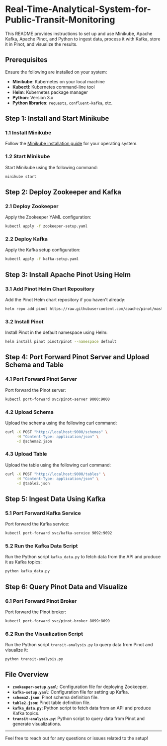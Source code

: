 # Real-Time-Analytical-System-for-Public-Transit-Monitoring

This README provides instructions to set up and use Minikube, Apache Kafka, Apache Pinot, and Python to ingest data, process it with Kafka, store it in Pinot, and visualize the results.

## Prerequisites

Ensure the following are installed on your system:

- **Minikube**: Kubernetes on your local machine
- **Kubectl**: Kubernetes command-line tool
- **Helm**: Kubernetes package manager
- **Python**: Version 3.x
- **Python libraries**: `requests`, `confluent-kafka`, etc.

## Step 1: Install and Start Minikube

### 1.1 Install Minikube

Follow the [Minikube installation guide](https://minikube.sigs.k8s.io/docs/start/) for your operating system.

### 1.2 Start Minikube

Start Minikube using the following command:

```bash
minikube start
```

## Step 2: Deploy Zookeeper and Kafka

### 2.1 Deploy Zookeeper

Apply the Zookeeper YAML configuration:

```bash
kubectl apply -f zookeeper-setup.yaml
```

### 2.2 Deploy Kafka

Apply the Kafka setup configuration:

```bash
kubectl apply -f kafka-setup.yaml
```

## Step 3: Install Apache Pinot Using Helm

### 3.1 Add Pinot Helm Chart Repository

Add the Pinot Helm chart repository if you haven't already:

```bash
helm repo add pinot https://raw.githubusercontent.com/apache/pinot/master/kubernetes/helm
```

### 3.2 Install Pinot

Install Pinot in the default namespace using Helm:

```bash
helm install pinot pinot/pinot --namespace default
```

## Step 4: Port Forward Pinot Server and Upload Schema and Table

### 4.1 Port Forward Pinot Server

Port forward the Pinot server:

```bash
kubectl port-forward svc/pinot-server 9000:9000
```

### 4.2 Upload Schema

Upload the schema using the following curl command:

```bash
curl -X POST "http://localhost:9000/schemas" \
     -H "Content-Type: application/json" \
     -d @schema2.json
```

### 4.3 Upload Table

Upload the table using the following curl command:

```bash
curl -X POST "http://localhost:9000/tables" \
     -H "Content-Type: application/json" \
     -d @table2.json
```

## Step 5: Ingest Data Using Kafka

### 5.1 Port Forward Kafka Service

Port forward the Kafka service:

```bash
kubectl port-forward svc/kafka-service 9092:9092
```

### 5.2 Run the Kafka Data Script

Run the Python script `kafka_data.py` to fetch data from the API and produce it as Kafka topics:

```bash
python kafka_data.py
```

## Step 6: Query Pinot Data and Visualize

### 6.1 Port Forward Pinot Broker

Port forward the Pinot broker:

```bash
kubectl port-forward svc/pinot-broker 8099:8099
```

### 6.2 Run the Visualization Script

Run the Python script `transit-analysis.py` to query data from Pinot and visualize it:

```bash
python transit-analysis.py
```

## File Overview

- **`zookeeper-setup.yaml`**: Configuration file for deploying Zookeeper.
- **`kafka-setup.yaml`**: Configuration file for setting up Kafka.
- **`schema2.json`**: Pinot schema definition file.
- **`table2.json`**: Pinot table definition file.
- **`kafka_data.py`**: Python script to fetch data from an API and produce Kafka topics.
- **`transit-analysis.py`**: Python script to query data from Pinot and generate visualizations.

---

Feel free to reach out for any questions or issues related to the setup!

